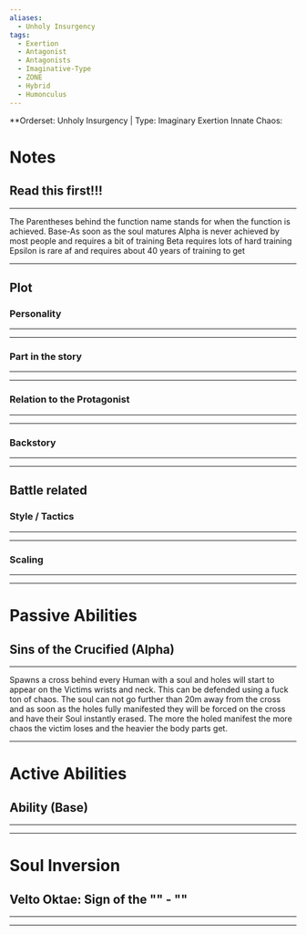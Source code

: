 ```yaml
---
aliases:
  - Unholy Insurgency
tags:
  - Exertion
  - Antagonist
  - Antagonists
  - Imaginative-Type
  - ZONE
  - Hybrid
  - Humonculus
---
```

**Orderset: Unholy Insurgency  | Type: Imaginary Exertion
Innate Chaos: 

# Notes
## Read this first!!!
___
The Parentheses behind the function name stands for when the function is achieved.
Base-As soon as the soul matures
Alpha is never achieved by most people and requires a bit of training 
Beta requires lots of hard training
Epsilon is rare af and requires about 40 years of training to get
___
## Plot
### Personality
___

___
### Part in the story
___

___
### Relation to the Protagonist
___

___
### Backstory
___

___

## Battle related

### Style / Tactics
___

___
### Scaling 
___

___


# Passive Abilities
## Sins of the Crucified (Alpha)
___
Spawns a cross behind every Human with a soul and holes will start to appear on the Victims wrists and neck. This can be defended using a fuck ton of chaos. 
The soul can not go further than 20m away from the cross and as soon as the holes fully manifested they will be forced on the cross and have their Soul instantly erased.
The more the holed manifest the more chaos the victim loses and the heavier the body parts get.
___


# Active Abilities
## Ability (Base)
___

___

# Soul Inversion
##  Velto Oktae: Sign of the "" - ""
___

___
